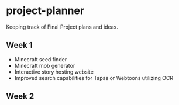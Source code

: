 # project-planner
Keeping track of Final Project plans and ideas.

## Week 1
- Minecraft seed finder  
- Minecraft mob generator  
- Interactive story hosting website
- Improved search capabilities for Tapas or Webtoons utilizing OCR

## Week 2
